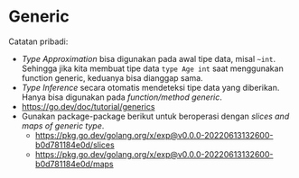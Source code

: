 # Generic

Catatan pribadi:
- _Type Approximation_ bisa digunakan pada awal tipe data, misal `~int`. Sehingga jika kita membuat tipe data `type Age int` saat menggunakan function generic, keduanya bisa dianggap sama.
- _Type Inference_ secara otomatis mendeteksi tipe data yang diberikan. Hanya bisa digunakan pada _function/method generic_.
- https://go.dev/doc/tutorial/generics
- Gunakan package-package berikut untuk beroperasi dengan _slices and maps of generic type_.
  - https://pkg.go.dev/golang.org/x/exp@v0.0.0-20220613132600-b0d781184e0d/slices
  - https://pkg.go.dev/golang.org/x/exp@v0.0.0-20220613132600-b0d781184e0d/maps
